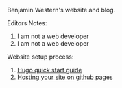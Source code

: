 Benjamin Western's website and blog.

Editors Notes:
1. I am not a web developer
2. I am not a web developer

Website setup process:
1. [Hugo quick start guide](https://gohugo.io/getting-started/quick-start/)
2. [Hosting your site on github pages](https://gohugo.io/hosting-and-deployment/hosting-on-github/)